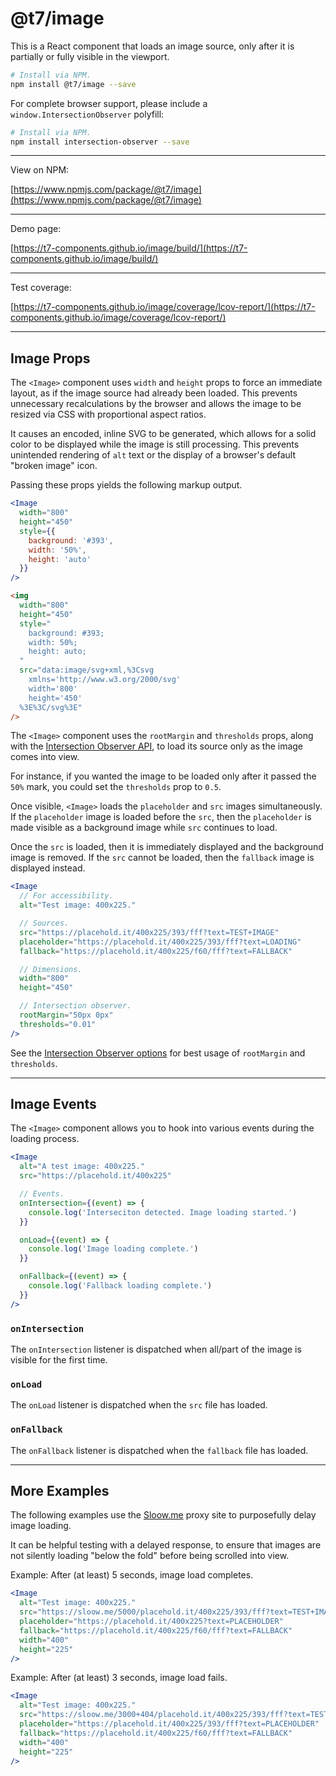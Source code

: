 # @t7/image

This is a React component that loads an image source, only after it is partially or fully visible in the viewport.

```sh
# Install via NPM.
npm install @t7/image --save
```

For complete browser support, please include a `window.IntersectionObserver` polyfill:

```sh
# Install via NPM.
npm install intersection-observer --save
```

---

View on NPM:

[https://www.npmjs.com/package/@t7/image](https://www.npmjs.com/package/@t7/image)

---

Demo page:

[https://t7-components.github.io/image/build/](https://t7-components.github.io/image/build/)

---

Test coverage:

[https://t7-components.github.io/image/coverage/lcov-report/](https://t7-components.github.io/image/coverage/lcov-report/)

---

## Image Props

The `<Image>` component uses `width` and `height` props to force an immediate layout, as if the image source had already been loaded. This prevents unnecessary recalculations by the browser and allows the image to be resized via CSS with proportional aspect ratios.

It causes an encoded, inline SVG to be generated, which allows for a solid color to be displayed while the image is still processing. This prevents unintended rendering of `alt` text or the display of a browser's default "broken image" icon.

Passing these props yields the following markup output.

```jsx
<Image
  width="800"
  height="450"
  style={{
    background: '#393',
    width: '50%',
    height: 'auto'
  }}
/>
```

```html
<img
  width="800"
  height="450"
  style="
    background: #393;
    width: 50%;
    height: auto;
  "
  src="data:image/svg+xml,%3Csvg
    xmlns='http://www.w3.org/2000/svg'
    width='800'
    height='450'
  %3E%3C/svg%3E"
/>
```

The `<Image>` component uses the `rootMargin` and `thresholds` props, along with the [Intersection Observer API](https://developer.mozilla.org/en-US/docs/Web/API/Intersection_Observer_API), to load its source only as the image comes into view.

For instance, if you wanted the image to be loaded only after it passed the `50%` mark, you could set the `thresholds` prop to `0.5`.

Once visible, `<Image>` loads the `placeholder` and `src` images simultaneously. If the `placeholder` image is loaded before the `src`, then the `placeholder` is made visible as a background image while `src` continues to load.

Once the `src` is loaded, then it is immediately displayed and the background image is removed. If the `src` cannot be loaded, then the `fallback` image is displayed instead.

```jsx
<Image
  // For accessibility.
  alt="Test image: 400x225."

  // Sources.
  src="https://placehold.it/400x225/393/fff?text=TEST+IMAGE"
  placeholder="https://placehold.it/400x225/393/fff?text=LOADING"
  fallback="https://placehold.it/400x225/f60/fff?text=FALLBACK"

  // Dimensions.
  width="800"
  height="450"

  // Intersection observer.
  rootMargin="50px 0px"
  thresholds="0.01"
/>
```

See the [Intersection Observer options](https://developer.mozilla.org/en-US/docs/Web/API/Intersection_Observer_API#Intersection_observer_options) for best usage of `rootMargin` and `thresholds`.

---

## Image Events

The `<Image>` component allows you to hook into various events during the loading process.

```jsx
<Image
  alt="A test image: 400x225."
  src="https://placehold.it/400x225"

  // Events.
  onIntersection={(event) => {
    console.log('Interseciton detected. Image loading started.')
  }}

  onLoad={(event) => {
    console.log('Image loading complete.')
  }}

  onFallback={(event) => {
    console.log('Fallback loading complete.')
  }}
/>
```

### `onIntersection`

The `onIntersection` listener is dispatched when all/part of the image is visible for the first time.

### `onLoad`

The `onLoad` listener is dispatched when the `src` file has loaded.

### `onFallback`

The `onFallback` listener is dispatched when the `fallback` file has loaded.

---

## More Examples

The following examples use the [Sloow.me](https://sloow.me/) proxy site to purposefully delay image loading.

It can be helpful testing with a delayed response, to ensure that images are not silently loading "below the fold" before being scrolled into view.

Example: After (at least) 5 seconds, image load completes.

```jsx
<Image
  alt="Test image: 400x225."
  src="https://sloow.me/5000/placehold.it/400x225/393/fff?text=TEST+IMAGE"
  placeholder="https://placehold.it/400x225?text=PLACEHOLDER"
  fallback="https://placehold.it/400x225/f60/fff?text=FALLBACK"
  width="400"
  height="225"
/>
```

Example: After (at least) 3 seconds, image load fails.

```jsx
<Image
  alt="Test image: 400x225."
  src="https://sloow.me/3000+404/placehold.it/400x225/393/fff?text=TEST+IMAGE"
  placeholder="https://placehold.it/400x225/393/fff?text=PLACEHOLDER"
  fallback="https://placehold.it/400x225/f60/fff?text=FALLBACK"
  width="400"
  height="225"
/>
```